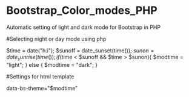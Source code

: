# Bootstrap_Color_modes_PHP
Automatic setting of light and dark mode for Bootstrap in PHP

#Selecting night or day mode using php

$time = date("h:i");
$sunoff = date_sunset(time());
$sunon = date_sunrise(time());
if ($time < $sunoff && $time > $sunon){
  $modtime = "light";
}
else {
  $modtime = "dark";
}

#Settings for html template

data-bs-theme="$modtime"
